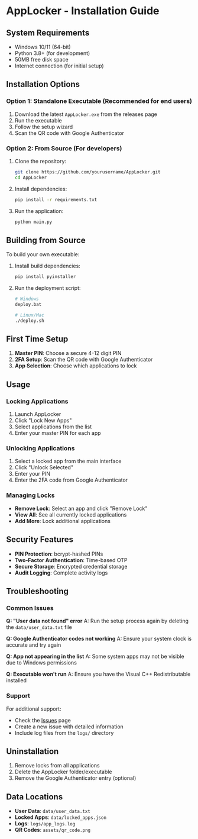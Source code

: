 # AppLocker - Installation Guide

## System Requirements

- Windows 10/11 (64-bit)
- Python 3.8+ (for development)
- 50MB free disk space
- Internet connection (for initial setup)

## Installation Options

### Option 1: Standalone Executable (Recommended for end users)

1. Download the latest `AppLocker.exe` from the releases page
2. Run the executable
3. Follow the setup wizard
4. Scan the QR code with Google Authenticator

### Option 2: From Source (For developers)

1. Clone the repository:
   ```bash
   git clone https://github.com/yourusername/AppLocker.git
   cd AppLocker
   ```

2. Install dependencies:
   ```bash
   pip install -r requirements.txt
   ```

3. Run the application:
   ```bash
   python main.py
   ```

## Building from Source

To build your own executable:

1. Install build dependencies:
   ```bash
   pip install pyinstaller
   ```

2. Run the deployment script:
   ```bash
   # Windows
   deploy.bat
   
   # Linux/Mac
   ./deploy.sh
   ```

## First Time Setup

1. **Master PIN**: Choose a secure 4-12 digit PIN
2. **2FA Setup**: Scan the QR code with Google Authenticator
3. **App Selection**: Choose which applications to lock

## Usage

### Locking Applications
1. Launch AppLocker
2. Click "Lock New Apps"
3. Select applications from the list
4. Enter your master PIN for each app

### Unlocking Applications
1. Select a locked app from the main interface
2. Click "Unlock Selected"
3. Enter your PIN
4. Enter the 2FA code from Google Authenticator

### Managing Locks
- **Remove Lock**: Select an app and click "Remove Lock"
- **View All**: See all currently locked applications
- **Add More**: Lock additional applications

## Security Features

- **PIN Protection**: bcrypt-hashed PINs
- **Two-Factor Authentication**: Time-based OTP
- **Secure Storage**: Encrypted credential storage
- **Audit Logging**: Complete activity logs

## Troubleshooting

### Common Issues

**Q: "User data not found" error**
A: Run the setup process again by deleting the `data/user_data.txt` file

**Q: Google Authenticator codes not working**
A: Ensure your system clock is accurate and try again

**Q: App not appearing in the list**
A: Some system apps may not be visible due to Windows permissions

**Q: Executable won't run**
A: Ensure you have the Visual C++ Redistributable installed

### Support

For additional support:
- Check the [Issues](https://github.com/yourusername/AppLocker/issues) page
- Create a new issue with detailed information
- Include log files from the `logs/` directory

## Uninstallation

1. Remove locks from all applications
2. Delete the AppLocker folder/executable
3. Remove the Google Authenticator entry (optional)

## Data Locations

- **User Data**: `data/user_data.txt`
- **Locked Apps**: `data/locked_apps.json`
- **Logs**: `logs/app_logs.log`
- **QR Codes**: `assets/qr_code.png`
